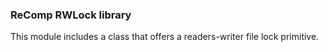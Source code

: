 ### ReComp RWLock library

This module includes a class that offers a readers-writer file lock primitive.
